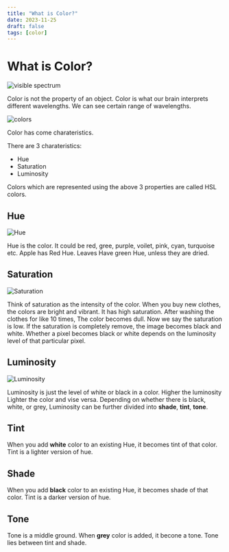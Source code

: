 ```yaml
---
title: "What is Color?"
date: 2023-11-25
draft: false
tags: [color]
---
```


# What is Color?

![visible spectrum](/visible-spectrum.png)

Color is not the property of an object. Color is what our brain interprets different wavelengths. We can see certain range of wavelengths. 

![colors](/https://www.oklo.org/wp-content/images/colorspace.gif)

Color has come charateristics. 

There are 3 charateristics:
* Hue
* Saturation
* Luminosity

Colors which are represented using the above 3 properties are called HSL colors.

## Hue

![Hue](/Hue.png)

Hue is the color. It could be red, gree, purple, voilet, pink, cyan, turquoise etc. Apple has Red Hue. Leaves Have green Hue, unless they are dried.

## Saturation

![Saturation](/Saturation.png)

Think of saturation as the intensity of the color. When you buy new clothes, the colors are bright and vibrant. It has high saturation. After washing the clothes for like 10 times, The color becomes dull. Now we say the saturation is low. If the saturation is completely remove, the image becomes black and white. Whether a pixel becomes black or white depends on the luminosity level of that particular pixel.

## Luminosity

![Luminosity](/Luminosity.jpeg)

Luminosity is just the level of white or black in a color. Higher the luminosity Lighter the color and vise versa.
Depending on whether there is black, white, or grey, Luminosity can be further divided into **shade**, **tint**, **tone**.

## Tint

When you add **white** color to an existing Hue, it becomes tint of that color. Tint is a lighter version of hue.

## Shade

When you add **black** color to an existing Hue, it becomes shade of that color. Tint is a darker version of hue.

## Tone

Tone is a middle ground. When **grey** color is added, it becone a tone. Tone lies between tint and shade.

